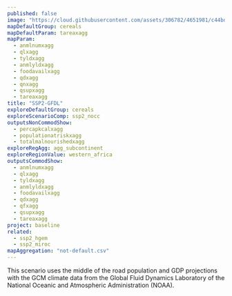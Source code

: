 ```yaml
---
published: false
image: "https://cloud.githubusercontent.com/assets/306782/4651981/c44bd396-54a0-11e4-8fb9-22e9e2bf0ca8.png"
mapDefaultGroup: cereals
mapDefaultParam: tareaxagg
mapParam: 
  - anmlnumxagg
  - qlxagg
  - tyldxagg
  - anmlyldxagg
  - foodavailxagg
  - qdxagg
  - qnxagg
  - qsupxagg
  - tareaxagg
title: "SSP2-GFDL"
exploreDefaultGroup: cereals
exploreScenarioComp: ssp2_nocc
outputsNonCommodShow: 
  - percapkcalxagg
  - populationatriskxagg
  - totalmalnourishedxagg
exploreRegAgg: agg_subcontinent
exploreRegionValue: western_africa
outputsCommodShow: 
  - anmlnumxagg
  - qlxagg
  - tyldxagg
  - anmlyldxagg
  - foodavailxagg
  - qdxagg
  - qfxagg
  - qsupxagg
  - tareaxagg
project: baseline
related: 
  - ssp2_hgem
  - ssp2_miroc
mapAggregation: "not-default.csv"
---
```


This scenario uses the middle of the road population and GDP projections with the GCM climate data from the Global Fluid Dynamics Laboratory of the National Oceanic and Atmospheric Administration (NOAA).